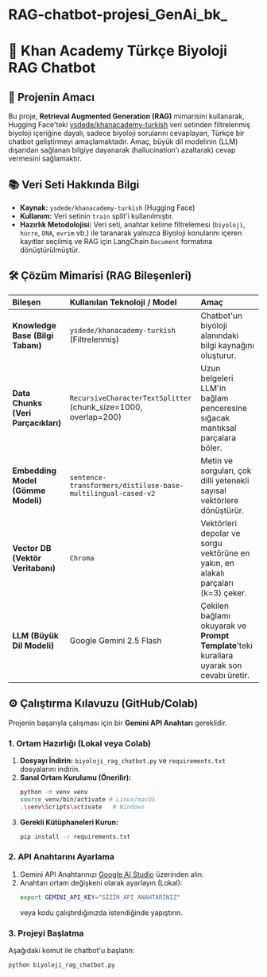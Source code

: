 # RAG-chatbot-projesi_GenAi_bk_

# 🧬 Khan Academy Türkçe Biyoloji RAG Chatbot

## 🚀 Projenin Amacı
Bu proje, **Retrieval Augmented Generation (RAG)** mimarisini kullanarak, Hugging Face'teki [ysdede/khanacademy-turkish](https://huggingface.co/datasets/ysdede/khanacademy-turkish) veri setinden filtrelenmiş biyoloji içeriğine dayalı, sadece biyoloji sorularını cevaplayan, Türkçe bir chatbot geliştirmeyi amaçlamaktadır. Amaç, büyük dil modelinin (LLM) dışarıdan sağlanan bilgiye dayanarak (hallucination'ı azaltarak) cevap vermesini sağlamaktır.

## 📚 Veri Seti Hakkında Bilgi
* **Kaynak:** `ysdede/khanacademy-turkish` (Hugging Face)
* **Kullanım:** Veri setinin `train` split'i kullanılmıştır.
* **Hazırlık Metodolojisi:** Veri seti, anahtar kelime filtrelemesi (`biyoloji`, `hücre`, `DNA`, `evrim` vb.) ile taranarak yalnızca Biyoloji konularını içeren kayıtlar seçilmiş ve RAG için LangChain `Document` formatına dönüştürülmüştür.

## 🛠️ Çözüm Mimarisi (RAG Bileşenleri)
| Bileşen | Kullanılan Teknoloji / Model | Amaç |
| :--- | :--- | :--- |
| **Knowledge Base (Bilgi Tabanı)** | `ysdede/khanacademy-turkish` (Filtrelenmiş) | Chatbot'un biyoloji alanındaki bilgi kaynağını oluşturur. |
| **Data Chunks (Veri Parçacıkları)** | `RecursiveCharacterTextSplitter` (chunk\_size=1000, overlap=200) | Uzun belgeleri LLM'in bağlam penceresine sığacak mantıksal parçalara böler. |
| **Embedding Model (Gömme Modeli)** | `sentence-transformers/distiluse-base-multilingual-cased-v2` | Metin ve sorguları, çok dilli yetenekli sayısal vektörlere dönüştürür. |
| **Vector DB (Vektör Veritabanı)** | `Chroma` | Vektörleri depolar ve sorgu vektörüne en yakın, en alakalı parçaları (k=3) çeker. |
| **LLM (Büyük Dil Modeli)** | Google Gemini 2.5 Flash | Çekilen bağlamı okuyarak ve **Prompt Template**'teki kurallara uyarak son cevabı üretir. |

## ⚙️ Çalıştırma Kılavuzu (GitHub/Colab)

Projenin başarıyla çalışması için bir **Gemini API Anahtarı** gereklidir.

### 1. Ortam Hazırlığı (Lokal veya Colab)

1.  **Dosyayı İndirin:** `biyoloji_rag_chatbot.py` ve `requirements.txt` dosyalarını indirin.
2.  **Sanal Ortam Kurulumu (Önerilir):**
    ```bash
    python -m venv venv
    source venv/bin/activate # Linux/macOS
    .\venv\Scripts\activate   # Windows
    ```
3.  **Gerekli Kütüphaneleri Kurun:**
    ```bash
    pip install -r requirements.txt
    ```

### 2. API Anahtarını Ayarlama

1.  Gemini API Anahtarınızı [Google AI Studio](https://aistudio.google.com/api-keys) üzerinden alın.
2.  Anahtarı ortam değişkeni olarak ayarlayın (Lokal):
    ```bash
    export GEMINI_API_KEY="SİZİN_API_ANAHTARINIZ"
    ```
    veya kodu çalıştırdığınızda istendiğinde yapıştırın.

### 3. Projeyi Başlatma

Aşağıdaki komut ile chatbot'u başlatın:

```bash
python biyoloji_rag_chatbot.py
